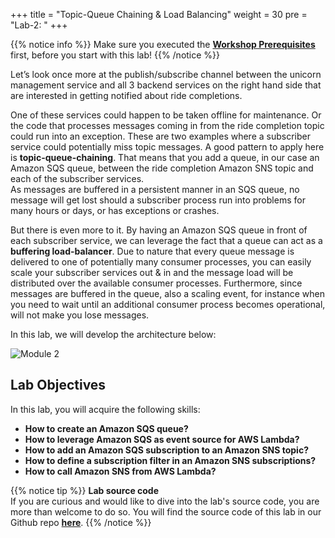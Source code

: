+++
title = "Topic-Queue Chaining & Load Balancing"
weight = 30
pre = "Lab-2: "
+++

{{% notice info %}}
Make sure you executed the **[Workshop Prerequisites](/prerequisites.html)** first, before you start with this lab!
{{% /notice %}}

Let’s look once more at the publish/subscribe channel between the unicorn management service and all 3 backend services on the right hand side that are interested in getting notified about ride completions.

One of these services could happen to be taken offline for maintenance. Or the code that processes messages coming in from the ride completion topic could run into an exception. These are two examples where a subscriber service could potentially miss topic messages. A good pattern to apply here is **topic-queue-chaining**. That means that you add a queue, in our case an Amazon SQS queue, between the ride completion Amazon SNS topic and each of the subscriber services.  
As messages are buffered in a persistent manner in an SQS queue, no message will get lost should a subscriber process run into problems for many hours or days, or has exceptions or crashes.

But there is even more to it. By having an Amazon SQS queue in front of each subscriber service, we can leverage the fact that a queue can act as a **buffering load-balancer**. Due to nature that every queue message is delivered to one of potentially many consumer processes, you can easily scale your subscriber services out & in and the message load will be distributed over the available consumer processes. Furthermore, since messages are buffered in the queue, also a scaling event, for instance when you need to wait until an additional consumer process becomes operational, will not make you lose messages.

In this lab, we will develop the architecture below:

![Module 2](topic-queue-chaining-and-load-balancer/module-2.png)

## Lab Objectives

In this lab, you will acquire the following skills:  

+ **How to create an Amazon SQS queue?**
+ **How to leverage Amazon SQS as event source for AWS Lambda?**
+ **How to add an Amazon SQS subscription to an Amazon SNS topic?**
+ **How to define a subscription filter in an Amazon SNS subscriptions?**
+ **How to call Amazon SNS from AWS Lambda?**


{{% notice tip %}}
**Lab source code**  
If you are curious and would like to dive into the lab's source code, you are more than welcome to do so. You will find the source code of this lab in our Github repo **[here](https://github.com/aws-samples/asynchronous-messaging-workshop/tree/master/lab-2)**.
{{% /notice %}}
